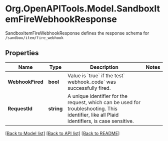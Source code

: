 # Org.OpenAPITools.Model.SandboxItemFireWebhookResponse
SandboxItemFireWebhookResponse defines the response schema for `/sandbox/item/fire_webhook`

## Properties

Name | Type | Description | Notes
------------ | ------------- | ------------- | -------------
**WebhookFired** | **bool** | Value is &#x60;true&#x60;  if the test&#x60; webhook_code&#x60;  was successfully fired. | 
**RequestId** | **string** | A unique identifier for the request, which can be used for troubleshooting. This identifier, like all Plaid identifiers, is case sensitive. | 

[[Back to Model list]](../README.md#documentation-for-models) [[Back to API list]](../README.md#documentation-for-api-endpoints) [[Back to README]](../README.md)


